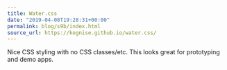 ```yaml
---
title: Water.css
date: "2019-04-08T19:28:31+00:00"
permalink: blog/s9b/index.html
source_url: https://kognise.github.io/water.css/
---
```


Nice CSS styling with no CSS classes/etc. This looks great for prototyping and demo apps.
